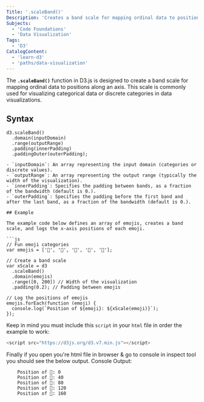 ```yaml
---
Title: '.scaleBand()'
Description: 'Creates a band scale for mapping ordinal data to positions along an axis in D3.js.'
Subjects:
  - 'Code Foundations'
  - 'Data Visualization'
Tags:
  - 'D3'
CatalogContent:
  - 'learn-d3'
  - 'paths/data-visualization'
---
```


The **`.scaleBand()`** function in D3.js is designed to create a band scale for mapping ordinal data to positions along an axis. This scale is commonly used for visualizing categorical data or discrete categories in data visualizations.

## Syntax

```pseudo
d3.scaleBand()
  .domain(inputDomain)
  .range(outputRange)
  .padding(innerPadding)
  .paddingOuter(outerPadding);

- `inputDomain`: An array representing the input domain (categories or discrete values).
- `outputRange`: An array representing the output range (typically the width of the visualization).
- `innerPadding`: Specifies the padding between bands, as a fraction of the bandwidth (default is 0.).
- `outerPadding`: Specifies the padding before the first band and after the last band, as a fraction of the bandwidth (default is 0.).

## Example

The example code below defines an array of emojis, creates a band scale, and logs the x-axis positions of each emoji.

```js
// Fun emoji categories
var emojis = ['🍎', '🍌', '🍇', '🍊', '🍓'];

// Create a band scale
var xScale = d3
  .scaleBand()
  .domain(emojis)
  .range([0, 200]) // Width of the visualization
  .padding(0.2); // Padding between emojis

// Log the positions of emojis
emojis.forEach(function (emoji) {
  console.log(`Position of ${emoji}: ${xScale(emoji)}`);
});
```

Keep in mind you must include this `script` in your `html` file in order the example to work:

```js
<script src="https://d3js.org/d3.v7.min.js"></script>
```

Finally if you open you're html file in browser & go to console in inspect tool you should see the below output.
Console Output:

```shell
    Position of 🍎: 0
    Position of 🍌: 40
    Position of 🍇: 80
    Position of 🍊: 120
    Position of 🍓: 160
```
